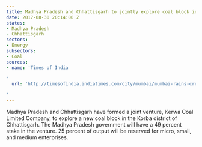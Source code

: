 ```yaml
---
title: Madhya Pradesh and Chhattisgarh to jointly explore coal block in Chhattisgarh
date: 2017-08-30 20:14:00 Z
states:
- Madhya Pradesh
- Chhattisgarh
sectors:
- Energy
subsectors:
- Coal
sources:
- name: 'Times of India

'
  url: 'http://timesofindia.indiatimes.com/city/mumbai/mumbai-rains-create-chaos-poisar-river-rising-alarmingly-dahisar-overflows/articleshow/60278500.cms

'
---
```


Madhya Pradesh and Chhattisgarh have formed a joint venture, Kerwa Coal Limited Company, to explore a new coal block in the Korba district of Chhattisgarh. The Madhya Pradesh government will have a 49 percent stake in the venture. 25 percent of output will be reserved for micro, small, and medium enterprises. 
